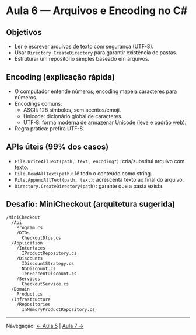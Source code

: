 # Aula 6 — Arquivos e Encoding no C#

## Objetivos
- Ler e escrever arquivos de texto com segurança (UTF-8).
- Usar `Directory.CreateDirectory` para garantir existência de pastas.
- Estruturar um repositório simples baseado em arquivos.

## Encoding (explicação rápida)
- O computador entende números; encoding mapeia caracteres para números.
- Encodings comuns:
  - ASCII: 128 símbolos, sem acentos/emoji.
  - Unicode: dicionário global de caracteres.
  - UTF-8: forma moderna de armazenar Unicode (leve e padrão web).
- Regra prática: prefira UTF-8.

## APIs úteis (99% dos casos)
- `File.WriteAllText(path, text, encoding?)`: cria/substitui arquivo com texto.
- `File.ReadAllText(path)`: lê todo o conteúdo como string.
- `File.AppendAllText(path, text)`: acrescenta texto ao final do arquivo.
- `Directory.CreateDirectory(path)`: garante que a pasta exista.

## Desafio: MiniCheckout (arquitetura sugerida)
```
/MiniCheckout
  /Api
    Program.cs
    /DTOs
      CheckoutDtos.cs
  /Application
    /Interfaces
      IProductRepository.cs
    /Discounts
      IDiscountStrategy.cs
      NoDiscount.cs
      TenPercentDiscount.cs
    /Services
      CheckoutService.cs
  /Domain
    Product.cs
  /Infrastructure
    /Repositories
      InMemoryProductRepository.cs
```

---
Navegação: [← Aula 5](Aula-5.md) | [Aula 7 →](Aula-7.md)
